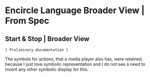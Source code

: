 Encircle Language Broader View | From Spec
==========================================

Start & Stop | Broader View
---------------------------

`[ Preliminary documentation ]`

The symbols for actions, that a media player also has, were retained, because I just love symbolic representation and I do not see a need to invent any other symbolic display for this.
